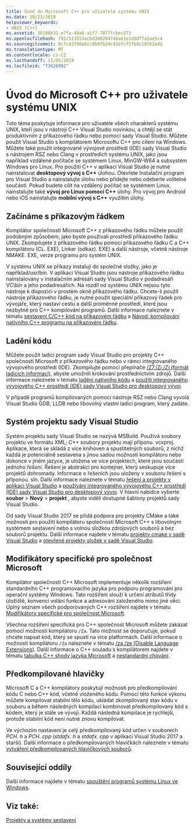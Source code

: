 ```yaml
---
title: Úvod do Microsoft C++ pro uživatele systému UNIX
ms.date: 10/23/2019
helpviewer_keywords:
- UNIX [C++]
ms.assetid: 36108b31-e7fa-49a8-a1f7-7077fcbec873
ms.openlocfilehash: 791c513553acbd300204746ae1e1dddf7a3ae5c4
ms.sourcegitcommit: 0cfc43f90a6cc8b97b24c42efcf5fb9c18762a42
ms.translationtype: MT
ms.contentlocale: cs-CZ
ms.lasthandoff: 11/05/2019
ms.locfileid: "73626992"
---
```

# <a name="introduction-to-microsoft-c-for-unix-users"></a>Úvod do Microsoft C++ pro uživatele systému UNIX

Toto téma poskytuje informace pro uživatele všech charakterů systému UNIX, kteří jsou v nástroji C++ Visual Studio novinkou, a chtějí se stát produktivním z příkazového řádku nebo pomocí sady Visual Studio. Můžete použít Visual Studio s kompilátorem Microsoftu C++ pro cílení na Windows. Můžete také použít integrované vývojové prostředí (IDE) sady Visual Studio s nástrojem RSZ nebo Clang v prostředích systému UNIX, jako jsou například vzdálené počítače se systémem Linux, MinGW-W64 a subsystém Windows pro Linux. Pro použití C++ v aplikaci Visual Studio je nutné nainstalovat **desktopový vývoj s C++**  úlohou. Otevřete Instalační program pro Visual Studio a nainstalujte úlohu nebo přidejte nebo odeberte volitelné součásti. Pokud budete cílit na vzdálený počítač se systémem Linux, nainstalujte také **vývoj pro Linux pomocí C++**  úlohy. Pro vývoj pro Android nebo iOS nainstalujte **mobilní vývoj s C++**  využitím úlohy.

## <a name="getting-started-on-the-command-line"></a>Začínáme s příkazovým řádkem

Kompilátor společnosti Microsoft C++ z příkazového řádku můžete použít podobným způsobem, jako byste používali prostředí příkazového řádku UNIX. Zkompilujete z příkazového řádku pomocí příkazového řádku C a C++ kompilátoru (CL. EXE), Linker (odkaz). EXE) a další nástroje, včetně nástroje NMAKE. EXE, verze programu pro systém UNIX.

V systému UNIX se příkazy instalují do společné složky, jako je například/usr/bin. V aplikaci Visual Studio jsou nástroje příkazového řádku nainstalovány v instalačním adresáři sady Visual Studio v podadresáři VC\bin a jeho podadresářích. Na rozdíl od systému UNIX nejsou tyto nástroje k dispozici v prostém okně příkazového řádku. Chcete-li použít nástroje příkazového řádku, je nutné použít speciální příkazový řádek pro vývojáře, který nastaví cestu a další proměnné prostředí, které jsou nezbytné pro C++ kompilování programů. Další informace naleznete v tématu [sestavení C/C++ kód na příkazovém řádku](../build/building-on-the-command-line.md) a [Návod: kompilování nativního C++ programu na příkazovém řádku](../build/walkthrough-compiling-a-native-cpp-program-on-the-command-line.md).

## <a name="debugging-your-code"></a>Ladění kódu

Můžete použít ladicí program sady Visual Studio pro projekty C++ společnosti Microsoft z příkazového řádku nebo v rámci integrovaného vývojového prostředí (IDE). Zkompilujte pomocí přepínače [/Z7,/Zi,/Zi (formát ladicích informací),](../build/reference/z7-zi-zi-debug-information-format.md) abyste umožnili krokování prostřednictvím zdrojů. Další informace naleznete v tématu [ladění nativního kódu](/visualstudio/debugger/debugging-native-code) a [použití integrovaného vývojového C++ prostředí (IDE) sady Visual Studio pro desktopový vývoj](../ide/using-the-visual-studio-ide-for-cpp-desktop-development.md).

V případě programů kompilovaných pomocí nástroje RSZ nebo Clang vyvolá Visual Studio GDB, LLDB nebo libovolný vlastní ladicí program, který zadáte.

## <a name="visual-studio-project-system"></a>Systém projektu sady Visual Studio

Systém projektu sady Visual Studio se nazývá MSBuild. Používá soubory projektu ve formátu XML; C++ soubory projektu mají příponu. vcxproj. Aplikace, která se skládá z více knihoven a spustitelných souborů, z nichž každá je potenciálně sestavena s jinou sadou možností kompilátoru nebo dokonce v jiném jazyce, je uložena ve více projektech, které jsou součástí jednoho *řešení*. Řešení je abstrakcí pro kontejner, který seskupuje více projektů dohromady. Informace o řešeních jsou uloženy v souboru řešení s příponou. sln. Další informace naleznete v tématu [řešení a projekty v aplikaci Visual Studio](/visualstudio/ide/solutions-and-projects-in-visual-studio) a [používání integrovaného vývojového C++ prostředí (IDE) sady Visual Studio pro desktopový vývoj](../ide/using-the-visual-studio-ide-for-cpp-desktop-development.md). V hlavní nabídce vyberte **soubor** > **Nový** > **projekt** , abyste viděli dostupné šablony projektů sady Visual Studio.

Od sady Visual Studio 2017 se přidá podpora pro projekty CMake a také možnosti pro použití kompilátoru společnosti Microsoft C++ s libovolným systémem sestavení nebo s volnou složkou zdrojových souborů a bez souborů projektu. Další informace najdete v tématu [projekty cmake v sadě Visual Studio](../build/cmake-projects-in-visual-studio.md) a [otevřené projekty složek v sadě Visual Studio](../build/open-folder-projects-cpp.md).

## <a name="microsoft-specific-modifiers"></a>Modifikátory specifické pro společnost Microsoft

Kompilátor společnosti C++ Microsoft implementuje několik rozšíření standardního C++ programovacího jazyka pro podporu programování pro operační systémy Windows. Tato rozšíření slouží k určení atributů třídy úložiště, konvencí volání funkce a adresování založeného mimo jiné věci. Úplný seznam všech podporovaných C++ rozšíření najdete v tématu [Modifikátory specifické pro společnost Microsoft](../cpp/microsoft-specific-modifiers.md).

Všechna rozšíření specifická pro C++ společnost Microsoft můžete zakázat pomocí možnosti kompilátoru `/Za`. Tato možnost se doporučuje, pokud chcete napsat kód, který se spustí na více platformách. Další informace o možnosti kompilátoru `/Za` naleznete v tématu [/za,/ze (Disable Language Extensions)](../build/reference/za-ze-disable-language-extensions.md). Další informace o C++ souladu s kompilátorem najdete v tématu [tabulka C++ shody jazyka Microsoft](../overview/visual-cpp-language-conformance.md) a [nestandardní chování](../cpp/nonstandard-behavior.md).

## <a name="precompiled-headers"></a>Předkompilované hlavičky

Microsoft C a C++ kompilátory poskytují možnosti pro předkompilování kódu C nebo C++ kód, včetně vloženého kódu. Pomocí této funkce výkonu můžete kompilovat stabilní tělo kódu, ukládat zkompilovaný stav kódu v souboru a během následných kompilací kombinovat předkompilovaný kód s kódem, který je stále ve vývoji. Každá následná kompilace je rychlejší, protože stabilní kód není nutné znovu kompilovat.

Ve výchozím nastavení je celý předkompilovaný kód určen v souborech *PCH. h* a *PCH. cpp* (*stdafx. h* a *stdafx. cpp* v aplikaci Visual Studio 2017 a starší). Další informace o předkompilovaných hlavičkách naleznete v tématu [vytváření předkompilovaných hlavičkových souborů](../build/creating-precompiled-header-files.md).

## <a name="related-sections"></a>Související oddíly

Další informace najdete v tématu [spouštění programů systému Linux ve Windows](../porting/porting-from-unix-to-win32.md).

## <a name="see-also"></a>Viz také:

[Projekty a systémy sestavení](../build/projects-and-build-systems-cpp.md)
